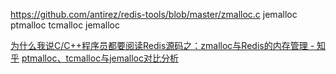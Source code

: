 https://github.com/antirez/redis-tools/blob/master/zmalloc.c
jemalloc
ptmalloc
tcmalloc
jemalloc


[为什么我说C/C++程序员都要阅读Redis源码之：zmalloc与Redis的内存管理 - 知乎](https://zhuanlan.zhihu.com/p/60925899)
[ptmalloc、tcmalloc与jemalloc对比分析](https://www.cyningsun.com/07-07-2018/memory-allocator-contrasts.html)




